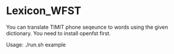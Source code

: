 # Lexicon_WFST
You can translate TIMIT phone seqeunce to words using the given dictionary.
You need to install openfst first.

Usage: ./run.sh example
